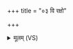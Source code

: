 +++
title = "०३ वि रक्षो"

+++
<details><summary>मूलम् (VS)</summary>

वि रक्षो॒ वि मृधो॑ जहि॒ वि वृ॒त्रस्य॒ हनू॑ रुज।  
वि म॒न्युमि॑न्द्र वृत्रहन्न॒मित्र॑स्याभि॒दास॑तः ॥
</details>